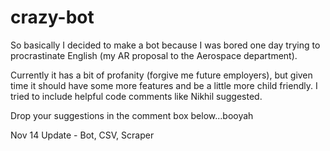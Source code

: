 # crazy-bot

So basically I decided to make a bot because I was bored one day trying to procrastinate English (my AR proposal to the Aerospace department).

Currently it has a bit of profanity (forgive me future employers), but given time it should have some more features and be a little more child friendly. I tried to include helpful code comments like Nikhil suggested.

Drop your suggestions in the comment box below...booyah

Nov 14 Update - Bot, CSV, Scraper
